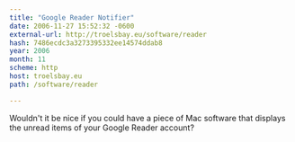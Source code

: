 ```yaml
---
title: "Google Reader Notifier"
date: 2006-11-27 15:52:32 -0600
external-url: http://troelsbay.eu/software/reader
hash: 7486ecdc3a3273395332ee14574ddab8
year: 2006
month: 11
scheme: http
host: troelsbay.eu
path: /software/reader

---
```


Wouldn't it be nice if you could have a piece of Mac software that displays the unread items of your Google Reader account?
